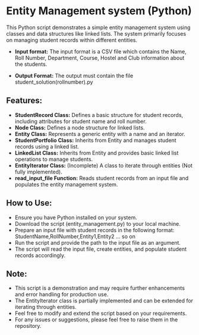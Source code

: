 # Entity Management system (Python)

This Python script demonstrates a simple entity management system using classes and data structures like linked lists. The system primarily focuses on managing student records within different entities.

- **Input format:**
The input format is a CSV file which contains the Name, Roll Number, Department, Course, Hostel and Club information about the students.

- **Output Format:**
The output must contain the file student_solution(rollnumber).py

## **Features:**</br>
- **StudentRecord Class:** Defines a basic structure for student records, including attributes for student name and roll number.</br>
- **Node Class:** Defines a node structure for linked lists.</br>
- **Entity Class:** Represents a generic entity with a name and an iterator.</br>
- **StudentPortfolio Class:** Inherits from Entity and manages student records using a linked list.</br>
- **LinkedList Class:** Inherits from Entity and provides basic linked list operations to manage students.</br>
- **EntityIterator Class:** (Incomplete) A class to iterate through entities (Not fully implemented).</br>
- **read_input_file Function:** Reads student records from an input file and populates the entity management system.

## **How to Use:**</br>
- Ensure you have Python installed on your system.</br>
- Download the script (entity_management.py) to your local machine.</br>
- Prepare an input file with student records in the following format: StudentName,RollNumber,Entity1,Entity2 ... so on</br>
- Run the script and provide the path to the input file as an argument.</br>
- The script will read the input file, create entities, and populate student records accordingly.

## **Note:**</br>
- This script is a demonstration and may require further enhancements and error handling for production use.</br>
- The EntityIterator class is partially implemented and can be extended for iterating through entities.</br>
- Feel free to modify and extend the script based on your requirements.</br>
- For any issues or suggestions, please feel free to raise them in the repository.
